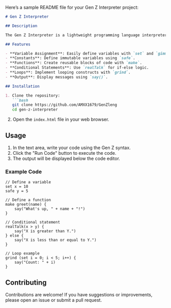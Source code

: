 Here’s a sample README file for your Gen Z Interpreter project:

```markdown
# Gen Z Interpreter

## Description

The Gen Z Interpreter is a lightweight programming language interpreter designed to help users write simple code using a syntax inspired by modern slang and casual language. It allows for basic variable assignments, functions, conditionals, and loops, making it a fun tool for learning programming concepts.

## Features

- **Variable Assignment**: Easily define variables with `set` and `gimme`.
- **Constants**: Define immutable variables using `safe`.
- **Functions**: Create reusable blocks of code with `make`.
- **Conditional Statements**: Use `realTalk` for if-else logic.
- **Loops**: Implement looping constructs with `grind`.
- **Output**: Display messages using `say()`.

## Installation

1. Clone the repository:
   ```bash
   git clone https://github.com/AMXX1679/GenZleng
   cd gen-z-interpreter
   ```

2. Open the `index.html` file in your web browser.

## Usage

1. In the text area, write your code using the Gen Z syntax.
2. Click the "Run Code" button to execute the code.
3. The output will be displayed below the code editor.

### Example Code

```plaintext
// Define a variable
set x = 10
safe y = 5

// Define a function
make greet(name) {
    say("What's up, " + name + "!")
}

// Conditional statement
realTalk(x > y) {
    say("X is greater than Y.")
} else {
    say("X is less than or equal to Y.")
}

// Loop example
grind (set i = 0; i < 5; i++) {
    say("Count: " + i)
}
```

## Contributing

Contributions are welcome! If you have suggestions or improvements, please open an issue or submit a pull request.
